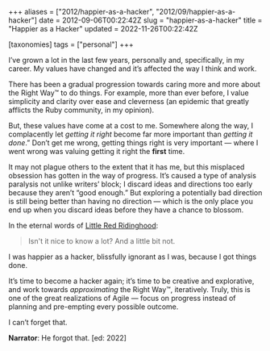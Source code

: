 +++
aliases = ["2012/happier-as-a-hacker", "2012/09/happier-as-a-hacker"]
date = 2012-09-06T00:22:42Z
slug = "happier-as-a-hacker"
title = "Happier as a Hacker"
updated = 2022-11-26T00:22:42Z

[taxonomies]
tags = ["personal"]
+++

I’ve grown a lot in the last few years, personally and, specifically, in my career. My values have changed and it’s
affected the way I think and work.

There has been a gradual progression towards caring more and more about the Right Way™ to do things. For example, more
than ever before, I value simplicity and clarity over ease and cleverness (an epidemic that greatly afflicts the Ruby
community, in my opinion).

But, these values have come at a cost to me. Somewhere along the way, I complacently let *getting it right* become far
more important than *getting it done*.” Don’t get me wrong, getting things right is very important — where I went wrong
was valuing getting it right the **first** time.

It may not plague others to the extent that it has me, but this misplaced obsession has gotten in the way of progress.
It’s caused a type of analysis paralysis not unlike writers’ block; I discard ideas and directions too early because
they aren’t “good enough.” But exploring a potentially bad direction is still being better than having no direction
— which is the only place you end up when you discard ideas before they have a chance to blossom.

In the eternal words of [Little Red Ridinghood](http://en.wikipedia.org/wiki/Into_the_Woods):

> Isn't it nice to know a lot?
> And a little bit not.

I was happier as a hacker, blissfully ignorant as I was, because I got things done.

It’s time to become a hacker again; it’s time to be creative and explorative, and work towards *approximating* the Right
Way™, iteratively. Truly, this is one of the great realizations of Agile — focus on progress instead of planning and
pre-empting every possible outcome.

I can’t forget that.

**Narrator**: He forgot that. [ed: 2022]
